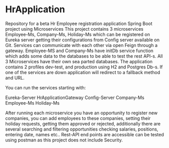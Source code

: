 # HrApplication

Repository for a beta Hr Employee registration application Spring Boot project using Microservices This project contains 3 microservices Employee-Ms, Company-Ms, Holiday-Ms which can be registered on Eureka server getting their configurations from Config server available on Git. Services can communicate with each other via open Feign through a gateway. Employee-MS and Company-Ms have initDb service function which adds some data to the databases to be able to test the rest API-s. All 3 Microservices have their own sea parted databases. The application contains 2 profiles dev-test, and production using H2 and Postgres Db-s. If one of the services are down application will redirect to a fallback method and URL.

You can run the services starting with:

Eureka-Server
HrApplicationGateway
Config-Server
Company-Ms
Employee-Ms
Holiday-Ms

After running each microservice you have an opportunity to register new companies, you can add employees to these companies, setting their holiday requests, getting them approved or rejected, additionally there are several searching and filtering opportunities checking salaries, positions, entering date, names etc.. Rest-API end points are accessible can be tested using postman as this project does not include Security.
